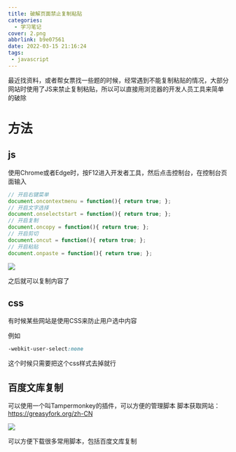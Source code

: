 ```yaml
---
title: 破解页面禁止复制粘贴
categories:
  - 学习笔记
cover: 2.png
abbrlink: b9e07561
date: 2022-03-15 21:16:24
tags:
 - javascript
---
```


最近找资料，或者帮女票找一些题的时候，经常遇到不能复制粘贴的情况，大部分网站时使用了JS来禁止复制粘贴，所以可以直接用浏览器的开发人员工具来简单的破除

# 方法

## js

使用Chrome或者Edge时，按F12进入开发者工具，然后点击控制台，在控制台页面输入
``` js
// 开启右键菜单
document.oncontextmenu = function(){ return true; };
// 开启文字选择
document.onselectstart = function(){ return true; };
// 开启复制
document.oncopy = function(){ return true; };
// 开启剪切
document.oncut = function(){ return true; };
// 开启粘贴
document.onpaste = function(){ return true; };
```

![](2.png)

之后就可以复制内容了

## css

有时候某些网站是使用CSS来防止用户选中内容

例如
``` css
-webkit-user-select:none
```
这个时候只需要把这个css样式去掉就行

## 百度文库复制

可以使用一个叫Tampermonkey的插件，可以方便的管理脚本
脚本获取网站：https://greasyfork.org/zh-CN

![](3.png)

可以方便下载很多常用脚本，包括百度文库复制